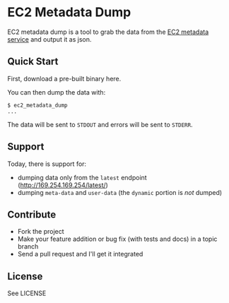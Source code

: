 # EC2 Metadata Dump

EC2 metadata dump is a tool to grab the data from the [EC2 metadata service](http://docs.aws.amazon.com/AWSEC2/latest/UserGuide/AESDG-chapter-instancedata.html) and output it as json.

## Quick Start

First, download a pre-built binary here.

You can then dump the data with:

```
$ ec2_metadata_dump
...
```

The data will be sent to `STDOUT` and errors will be sent to `STDERR`.

## Support
Today, there is support for:

* dumping data only from the `latest` endpoint (http://169.254.169.254/latest/)
* dumping `meta-data` and `user-data` (the `dynamic` portion is *not* dumped)

## Contribute
* Fork the project
* Make your feature addition or bug fix (with tests and docs) in a topic branch
* Send a pull request and I'll get it integrated

## License
See LICENSE

